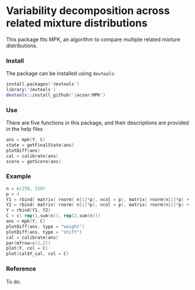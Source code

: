 Variability decomposition across related mixture distributions
==============================================================

This package fits MPK, an algorithm to compare multiple related mixture distributions.

### Install
The package can be installed using `devtools`:

```S
install.packages('devtools')
library('devtools')
devtools::install_github('jacsor/MPK')
```

### Use
There are five functions in this package, and their descriptions are provided in the help files

```S
ans = mpk(Y, C)
state = getFinalState(ans)
plotDiff(ans)
cal = calibrate(ans)
score = getScore(ans)
```

### Example

```S
n = c(250, 250)
p = 4
Y1 = rbind( matrix( rnorm( n[1]*p), ncol = p), matrix( rnorm(n[2]*p) + 3, ncol = p))
Y2 = rbind( matrix( rnorm( n[1]*p), ncol = p), matrix( rnorm(n[2]*p) + 4, ncol = p))
Y = rbind(Y1, Y2)
C = c( rep(1,sum(n)), rep(2,sum(n)))
ans = mpk(Y, C)  
plotDiff(ans, type = "weight")
plotDiff(ans, type = "shift")
cal = calibrate(ans)
par(mfrow=c(1,2))
plot(Y, col = C)
plot(cal$Y_cal, col = C)
```

### Reference
To do.